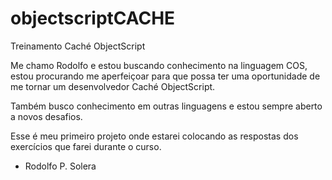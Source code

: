 # objectscriptCACHE
Treinamento Caché ObjectScript

Me chamo Rodolfo e estou buscando conhecimento na linguagem COS, estou procurando me aperfeiçoar
para que possa ter uma oportunidade de me tornar um desenvolvedor Caché ObjectScript.

Também busco conhecimento em outras linguagens e estou sempre aberto a novos desafios.

Esse é meu primeiro projeto onde estarei colocando as respostas dos exercícios que farei durante o curso.

- Rodolfo P. Solera
